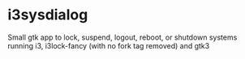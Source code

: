 # i3sysdialog
 Small gtk app to lock, suspend, logout, reboot, or shutdown systems running i3, i3lock-fancy (with no fork tag removed) and gtk3 
